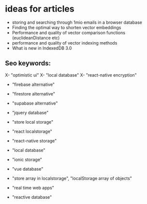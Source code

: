 # ideas for articles


- storing and searching through 1mio emails in a browser database
- Finding the optimal way to shorten vector embeddings
- Performance and quality of vector comparison functions (euclideanDistance etc)
- performance and quality of vector indexing methods
- What is new in IndexedDB 3.0

## Seo keywords:

X- "optimistic ui"
X- "local database"
X- "react-native encryption"

- "firebase alternative"
- "firestore alternative" 
- "supabase alternative"

- "jquery database"

- "store local storage"

- "react localstorage"

- "react-native storage"


- "local database"

- "ionic storage"

- "vue database"

- "store array in localstorage", "localStorage array of objects"


- "real time web apps"

- "reactive database"

